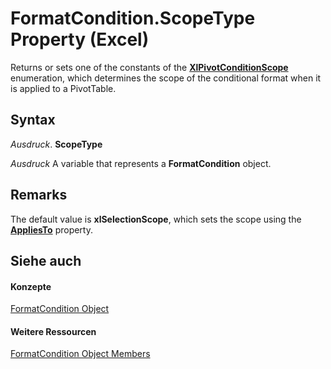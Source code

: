 
# FormatCondition.ScopeType Property (Excel)

Returns or sets one of the constants of the  **[XlPivotConditionScope](4a2800cc-624b-18df-2d2a-cbb604a83042.md)** enumeration, which determines the scope of the conditional format when it is applied to a PivotTable.


## Syntax

 _Ausdruck_. **ScopeType**

 _Ausdruck_ A variable that represents a **FormatCondition** object.


## Remarks

The default value is  **xlSelectionScope**, which sets the scope using the **[AppliesTo](d8a5363c-d0b7-fc26-dcff-16a3b561474d.md)** property.


## Siehe auch


#### Konzepte


[FormatCondition Object](38a2bca9-9b28-3ef2-8c7a-4d35a27229ec.md)
#### Weitere Ressourcen


[FormatCondition Object Members](http://msdn.microsoft.com/library/8f4bebce-0bf4-03de-62f0-4454ea699c5f%28Office.15%29.aspx)